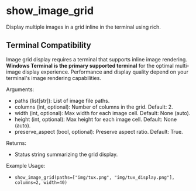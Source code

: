 # show_image_grid

Display multiple images in a grid inline in the terminal using rich.

## Terminal Compatibility

Image grid display requires a terminal that supports inline image rendering. **Windows Terminal is the primary supported terminal** for the optimal multi-image display experience. Performance and display quality depend on your terminal's image rendering capabilities.

Arguments:

- paths (list[str]): List of image file paths.
- columns (int, optional): Number of columns in the grid. Default: 2.
- width (int, optional): Max width for each image cell. Default: None (auto).
- height (int, optional): Max height for each image cell. Default: None (auto).
- preserve_aspect (bool, optional): Preserve aspect ratio. Default: True.

Returns:

- Status string summarizing the grid display.

Example Usage:

- `show_image_grid(paths=["img/tux.png", "img/tux_display.png"], columns=2, width=40)`
